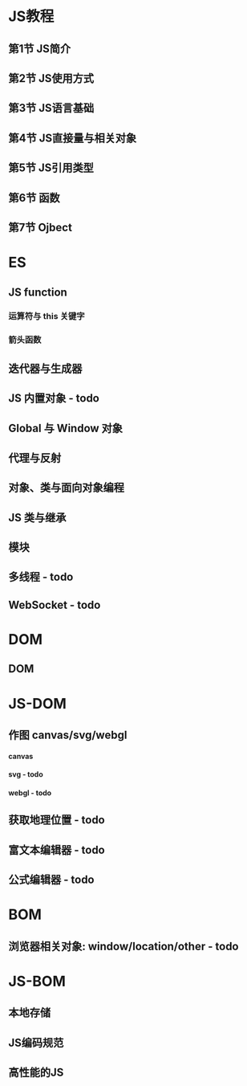 # JS教程
## 第1节 JS简介
## 第2节 JS使用方式
## 第3节 JS语言基础
## 第4节 JS直接量与相关对象
## 第5节 JS引用类型
## 第6节 函数
## 第7节 Ojbect

# ES
## JS function
###  运算符与 this 关键字
###  箭头函数

## 迭代器与生成器

## JS 内置对象 - todo

## Global 与 Window 对象

## 代理与反射

## 对象、类与面向对象编程

## JS 类与继承

## 模块

## 多线程 - todo

## WebSocket - todo

# DOM

## DOM

# JS-DOM

## 作图 canvas/svg/webgl
#### canvas
#### svg - todo
#### webgl - todo

## 获取地理位置 - todo

## 富文本编辑器 - todo

## 公式编辑器 - todo

# BOM

## 浏览器相关对象: window/location/other - todo

# JS-BOM

## 本地存储

## JS编码规范

## 高性能的JS
